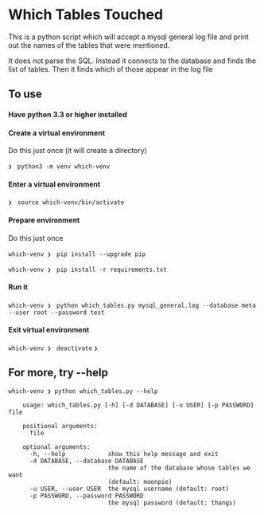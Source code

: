 # Which Tables Touched

This is a python script which will accept a mysql general log file and print out the names of the tables that were mentioned.

It does not parse the SQL.  Instead it connects to the database and finds the list of tables.  Then it finds which of those appear in the log file

## To use

#### Have python 3.3 or higher installed

#### Create a virtual environment
Do this just once (it will create a directory)

`❯ ` `python3 -m venv which-venv`

#### Enter a virtual environment

`❯ ` `source which-venv/bin/activate`

#### Prepare environment
Do this just once

`which-venv ❯ ` `pip install --upgrade pip`

`which-venv ❯ ` `pip install -r requirements.txt`

#### Run it

`which-venv ❯ ` `python which_tables.py mysql_general.log --database meta --user root --password test`

#### Exit virtual environment

`which-venv ❯ ` `deactivate`
`❯ `

## For more, try --help

```
which-venv ❯ python which_tables.py --help

    usage: which_tables.py [-h] [-d DATABASE] [-u USER] [-p PASSWORD] file

    positional arguments:
      file

    optional arguments:
      -h, --help            show this help message and exit
      -d DATABASE, --database DATABASE
                            the name of the database whose tables we want
                            (default: moonpie)
      -u USER, --user USER  the mysql username (default: root)
      -p PASSWORD, --password PASSWORD
                            the mysql password (default: thangs)
```
